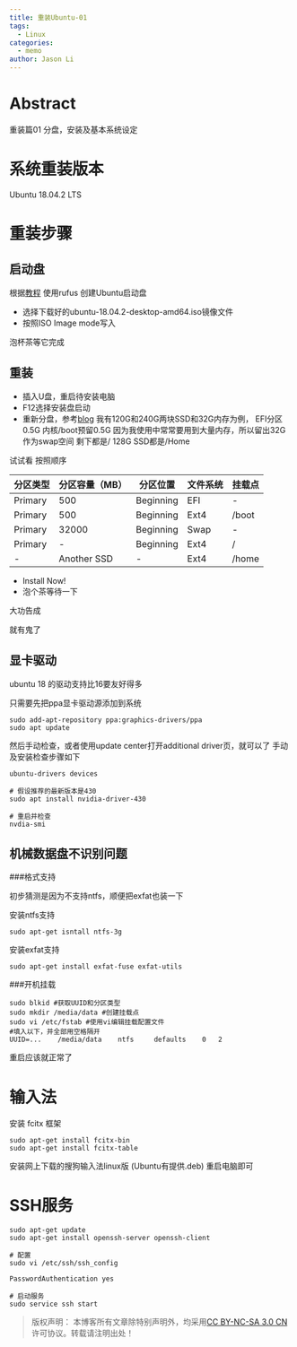 ```yaml
---
title: 重装Ubuntu-01
tags:
  - Linux
categories:
  - memo
author: Jason Li
---
```

<script type="text/x-mathjax-config">
MathJax.Hub.Config({
  TeX: { equationNumbers: { autoNumber: "AMS" } }
});
</script>

# Abstract
重装篇01 
分盘，安装及基本系统设定

<!--more-->

# 系统重装版本
Ubuntu 18.04.2 LTS

# 重装步骤

## 启动盘
根据[教程](https://tutorials.ubuntu.com/tutorial/tutorial-create-a-usb-stick-on-windows#0) 使用rufus 创建Ubuntu启动盘
- 选择下载好的ubuntu-18.04.2-desktop-amd64.iso镜像文件
- 按照ISO Image mode写入

泡杯茶等它完成
## 重装

- 插入U盘，重启待安装电脑
- F12选择安装盘启动
- 重新分盘，参考[blog](https://blog.csdn.net/u012052268/article/details/77145427/) 
我有120G和240G两块SSD和32G内存为例，
EFI分区 0.5G
内核/boot预留0.5G
因为我使用中常常要用到大量内存，所以留出32G作为swap空间
剩下都是/
128G SSD都是/Home

试试看
按照顺序

|分区类型|分区容量（MB）|分区位置|文件系统|挂载点|
|---|---|---|---|---|
|Primary|500|Beginning|EFI|-|
|Primary|500|Beginning|Ext4|/boot|
|Primary|32000|Beginning|Swap|-|
|Primary|-|Beginning|Ext4|/|
|-|Another SSD|-|Ext4|/home|

- Install Now!
- 泡个茶等待一下

大功告成

就有鬼了

## 显卡驱动
ubuntu 18 的驱动支持比16要友好得多

只需要先把ppa显卡驱动源添加到系统
```
sudo add-apt-repository ppa:graphics-drivers/ppa
sudo apt update
```

然后手动检查，或者使用update center打开additional driver页，就可以了
手动及安装检查步骤如下
```
ubuntu-drivers devices

# 假设推荐的最新版本是430
sudo apt install nvidia-driver-430

# 重启并检查
nvdia-smi
```

## 机械数据盘不识别问题

###格式支持

初步猜测是因为不支持ntfs，顺便把exfat也装一下

安装ntfs支持
```
sudo apt-get isntall ntfs-3g
```

安装exfat支持
```
sudo apt-get install exfat-fuse exfat-utils
```

###开机挂载

```
sudo blkid #获取UUID和分区类型
sudo mkdir /media/data #创建挂载点
sudo vi /etc/fstab #使用vi编辑挂载配置文件
#填入以下，并全部用空格隔开
UUID=...    /media/data    ntfs     defaults    0   2
```

重启应该就正常了

# 输入法
安装 fcitx 框架
```
sudo apt-get install fcitx-bin
sudo apt-get install fcitx-table
```
安装网上下载的搜狗输入法linux版 (Ubuntu有提供.deb)
重启电脑即可

# SSH服务
```
sudo apt-get update
sudo apt-get install openssh-server openssh-client

# 配置
sudo vi /etc/ssh/ssh_config

PasswordAuthentication yes

# 启动服务
sudo service ssh start
```

>版权声明： 本博客所有文章除特别声明外，均采用[CC BY-NC-SA 3.0 CN](https://creativecommons.org/licenses/by-nc-sa/3.0/cn/deed.zh)许可协议。转载请注明出处！
